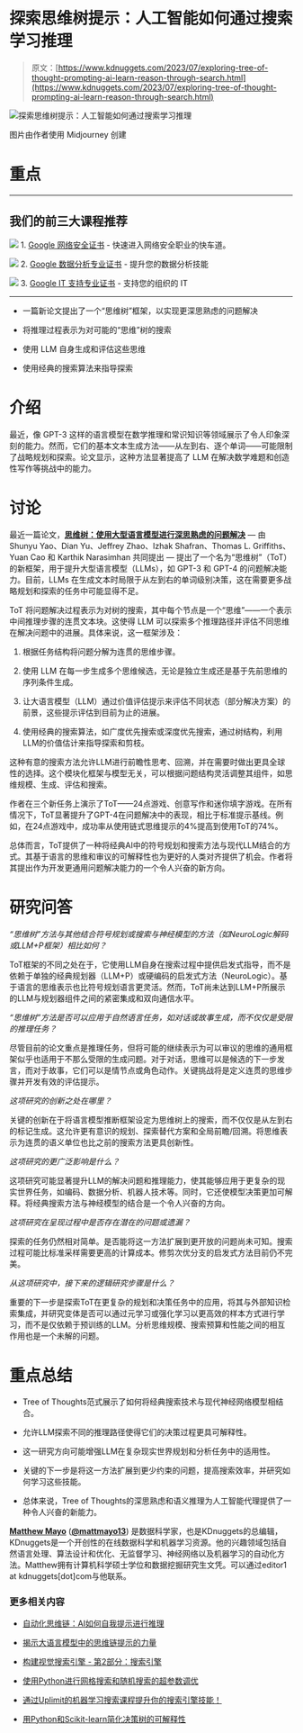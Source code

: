 # 探索思维树提示：人工智能如何通过搜索学习推理

> 原文：[https://www.kdnuggets.com/2023/07/exploring-tree-of-thought-prompting-ai-learn-reason-through-search.html](https://www.kdnuggets.com/2023/07/exploring-tree-of-thought-prompting-ai-learn-reason-through-search.html)

![探索思维树提示：人工智能如何通过搜索学习推理](../Images/c0ca0a67a120b9aa78228cb36a35e334.png)

图片由作者使用 Midjourney 创建

# 重点

* * *

## 我们的前三大课程推荐

![](../Images/0244c01ba9267c002ef39d4907e0b8fb.png) 1\. [Google 网络安全证书](https://www.kdnuggets.com/google-cybersecurity) - 快速进入网络安全职业的快车道。

![](../Images/e225c49c3c91745821c8c0368bf04711.png) 2\. [Google 数据分析专业证书](https://www.kdnuggets.com/google-data-analytics) - 提升您的数据分析技能

![](../Images/0244c01ba9267c002ef39d4907e0b8fb.png) 3\. [Google IT 支持专业证书](https://www.kdnuggets.com/google-itsupport) - 支持您的组织的 IT

* * *

+   一篇新论文提出了一个“思维树”框架，以实现更深思熟虑的问题解决

+   将推理过程表示为对可能的“思维”树的搜索

+   使用 LLM 自身生成和评估这些思维

+   使用经典的搜索算法来指导探索

# 介绍

最近，像 GPT-3 这样的语言模型在数学推理和常识知识等领域展示了令人印象深刻的能力。然而，它们的基本文本生成方法——从左到右、逐个单词——可能限制了战略规划和探索。论文显示，这种方法显著提高了 LLM 在解决数学难题和创造性写作等挑战中的能力。

# 讨论

最近一篇论文，[**思维树：使用大型语言模型进行深思熟虑的问题解决**](https://arxiv.org/abs/2305.10601) — 由 Shunyu Yao、Dian Yu、Jeffrey Zhao、Izhak Shafran、Thomas L. Griffiths、Yuan Cao 和 Karthik Narasimhan 共同提出 — 提出了一个名为“思维树”（ToT）的新框架，用于提升大型语言模型（LLMs），如 GPT-3 和 GPT-4 的问题解决能力。目前，LLMs 在生成文本时局限于从左到右的单词级别决策，这在需要更多战略规划和探索的任务中可能显得不足。

ToT 将问题解决过程表示为对树的搜索，其中每个节点是一个“思维”——一个表示中间推理步骤的连贯文本块。这使得 LLM 可以探索多个推理路径并评估不同思维在解决问题中的进展。具体来说，这一框架涉及：

1.  根据任务结构将问题分解为连贯的思维步骤。

1.  使用 LLM 在每一步生成多个思维候选，无论是独立生成还是基于先前思维的序列条件生成。

1.  让大语言模型（LLM）通过价值评估提示来评估不同状态（部分解决方案）的前景，这些提示评估到目前为止的进展。

1.  使用经典的搜索算法，如广度优先搜索或深度优先搜索，通过树结构，利用LLM的价值估计来指导探索和剪枝。

这种有意的搜索方法允许LLM进行前瞻性思考、回溯，并在需要时做出更具全球性的选择。这个模块化框架与模型无关，可以根据问题结构灵活调整其组件，如思维规模、生成、评估和搜索。

作者在三个新任务上演示了ToT——24点游戏、创意写作和迷你填字游戏。在所有情况下，ToT显著提升了GPT-4在问题解决中的表现，相比于标准提示基线。例如，在24点游戏中，成功率从使用链式思维提示的4%提高到使用ToT的74%。

总体而言，ToT提供了一种将经典AI中的符号规划和搜索方法与现代LLM结合的方式。其基于语言的思维和审议的可解释性也为更好的人类对齐提供了机会。作者将其提出作为开发更通用问题解决能力的一个令人兴奋的新方向。

# 研究问答

*“思维树”方法与其他结合符号规划或搜索与神经模型的方法（如NeuroLogic解码或LLM+P框架）相比如何？*

ToT框架的不同之处在于，它使用LLM自身在搜索过程中提供启发式指导，而不是依赖于单独的经典规划器（LLM+P）或硬编码的启发式方法（NeuroLogic）。基于语言的思维表示也比符号规划语言更灵活。然而，ToT尚未达到LLM+P所展示的LLM与规划器组件之间的紧密集成和双向通信水平。

*“思维树”方法是否可以应用于自然语言任务，如对话或故事生成，而不仅仅是受限的推理任务？*

尽管目前的论文重点是推理任务，但将可能的继续表示为可以审议的思维的通用框架似乎也适用于不那么受限的生成问题。对于对话，思维可以是候选的下一步发言，而对于故事，它们可以是情节点或角色动作。关键挑战将是定义连贯的思维步骤并开发有效的评估提示。

*这项研究的创新之处在哪里？*

关键的创新在于将语言模型推断框架设定为思维树上的搜索，而不仅仅是从左到右的标记生成。这允许更有意识的规划、探索替代方案和全局前瞻/回溯。将思维表示为连贯的语义单位也比之前的搜索方法更具创新性。

*这项研究的更广泛影响是什么？*

这项研究可能显著提升LLM的解决问题和推理能力，使其能够应用于更复杂的现实世界任务，如编码、数据分析、机器人技术等。同时，它还使模型决策更加可解释。将经典搜索方法与神经模型的结合是一个令人兴奋的方向。

*这项研究在呈现过程中是否存在潜在的问题或遗漏？*

探索的任务仍然相对简单。是否能将这一方法扩展到更开放的问题尚未可知。搜索过程可能比标准采样需要更高的计算成本。修剪次优分支的启发式方法目前仍不完美。

*从这项研究中，接下来的逻辑研究步骤是什么？*

重要的下一步是探索ToT在更复杂的规划和决策任务中的应用，将其与外部知识检索集成，并研究变体是否可以通过元学习或强化学习以更高效的样本方式进行学习，而不是仅依赖于预训练的LLM。分析思维规模、搜索预算和性能之间的相互作用也是一个未解的问题。

# 重点总结

+   Tree of Thoughts范式展示了如何将经典搜索技术与现代神经网络模型相结合。

+   允许LLM探索不同的推理路径使得它们的决策过程更具可解释性。

+   这一研究方向可能增强LLM在复杂现实世界规划和分析任务中的适用性。

+   关键的下一步是将这一方法扩展到更少约束的问题，提高搜索效率，并研究如何学习这些技能。

+   总体来说，Tree of Thoughts的深思熟虑和语义推理为人工智能代理提供了一种令人兴奋的新能力。

**[Matthew Mayo](https://www.linkedin.com/in/mattmayo13/)** ([**@mattmayo13**](https://twitter.com/mattmayo13)) 是数据科学家，也是KDnuggets的总编辑，KDnuggets是一个开创性的在线数据科学和机器学习资源。他的兴趣领域包括自然语言处理、算法设计和优化、无监督学习、神经网络以及机器学习的自动化方法。Matthew拥有计算机科学硕士学位和数据挖掘研究生文凭。可以通过editor1 at kdnuggets[dot]com与他联系。

### 更多相关内容

+   [自动化思维链：AI如何自我提示进行推理](https://www.kdnuggets.com/2023/07/automating-chain-of-thought-ai-prompt-itself-reason.html)

+   [揭示大语言模型中的思维链提示的力量](https://www.kdnuggets.com/2023/07/power-chain-thought-prompting-large-language-models.html)

+   [构建视觉搜索引擎 - 第2部分：搜索引擎](https://www.kdnuggets.com/2022/02/building-visual-search-engine-part-2.html)

+   [使用Python进行网格搜索和随机搜索的超参数调优](https://www.kdnuggets.com/2022/10/hyperparameter-tuning-grid-search-random-search-python.html)

+   [通过Uplimit的机器学习搜索课程提升你的搜索引擎技能！](https://www.kdnuggets.com/2023/10/uplimit-elevate-your-search-engine-skills-search-with-ml-course)

+   [用Python和Scikit-learn简化决策树的可解释性](https://www.kdnuggets.com/2017/05/simplifying-decision-tree-interpretation-decision-rules-python.html)
